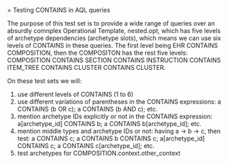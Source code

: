 = Testing CONTAINS in AQL queries

The purpose of this test set is to provide a wide range of queries over an absurdly comnplex Operational Template, nested.opt, which has five levels of archetype dependencies (archetype slots), which means we can use six levels of CONTAINS in these queries. The first level being EHR CONTAINS COMPOSITION, then the COMPOSITON has the rest five levels: COMPOSITION CONTAINS SECTION CONTAINS INSTRUCTION CONTAINS ITEM_TREE CONTAINS CLUSTER CONTAINS CLUSTER.

On these test sets we will:

 1. use different levels of CONTAINS (1 to 6)
 2. use different variations of parentheses in the CONTAINS expressions: a CONTAINS (b OR c); a CONTAINS (b AND c); etc.
 3. mention archetype IDs explicitly or not in the CONTAINS expression: a[archetype_id] CONTAINS b; a CONTAINS b[archetype_id]; etc.
 4. mention middle types and archetype IDs or not: having a -> b -> c, then test: a CONTAINS c; a CONTAINS b CONTAINS c; a[archetype_id] CONTAINS c; a CONTAINS c[archetype_id]; etc.
 5. test archetypes for COMPOSITION.context.other_context
